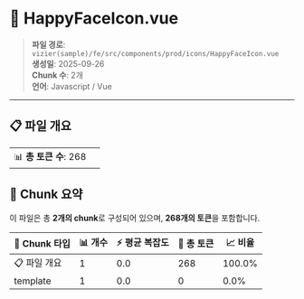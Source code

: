 # 📄 HappyFaceIcon.vue

> **파일 경로**: `vizier(sample)/fe/src/components/prod/icons/HappyFaceIcon.vue`  
> **생성일**: 2025-09-26  
> **Chunk 수**: 2개  
> **언어**: Javascript / Vue
---


## 📋 파일 개요

| | |
|--|--|
| 📊 **총 토큰 수**: 268 |  |






## 🧩 Chunk 요약

이 파일은 총 **2개의 chunk**로 구성되어 있으며, **268개의 토큰**을 포함합니다.

| 🧩 Chunk 타입 | 📊 개수 | ⚡ 평균 복잡도 | 📝 총 토큰 | 📈 비율 |
|---------------|--------|-------------|----------|--------|
| 📋 파일 개요 | 1 | 0.0 | 268 | 100.0% |
| template | 1 | 0.0 | 0 | 0.0% |

